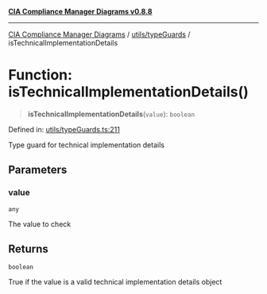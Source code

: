 [**CIA Compliance Manager Diagrams v0.8.8**](../../../README.md)

***

[CIA Compliance Manager Diagrams](../../../modules.md) / [utils/typeGuards](../README.md) / isTechnicalImplementationDetails

# Function: isTechnicalImplementationDetails()

> **isTechnicalImplementationDetails**(`value`): `boolean`

Defined in: [utils/typeGuards.ts:211](https://github.com/Hack23/cia-compliance-manager/blob/283c1f3ddf6c7084b20c21176cda3bc5166ffcb9/src/utils/typeGuards.ts#L211)

Type guard for technical implementation details

## Parameters

### value

`any`

The value to check

## Returns

`boolean`

True if the value is a valid technical implementation details object
